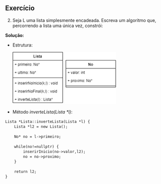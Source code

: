 ## Exercício

2) Seja L uma lista simplesmente encadeada. Escreva um algoritmo que, percorrendo a lista uma única vez, constrói:
 
**Solução:** 

- Estrutura:


  ![Logo do R](./docs/uml_lista.jpg)


- Método _inverteLista(Lista *l)_:
```
Lista *Lista::inverteLista(Lista *l) {
    Lista *l2 = new Lista();

    No* no = l->primeiro;

    while(no!=nullptr) {
        inserirInicio(no->valor,l2);
        no = no->proximo;
    }

    return l2;
}
```
